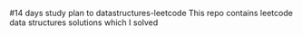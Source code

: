 #14 days study plan to datastructures-leetcode
This repo contains leetcode data structures solutions which I solved
